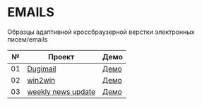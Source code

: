 # EMAILS

Образцы адаптивной кроссбраузерной верстки электронных писем/emails

| №  | Проект                                                                                                     | Демо                                                    |
| -- | ---------------------------------------------------------------------------------------------------------- | ------------------------------------------------------- |
| 01 | [Dugimail](https://github.com/inteltone/emails/tree/master/dugimail)                                       | [Демо](https://inteltone.ru/emails/dugimail/)           |
| 02 | [win2win](https://github.com/inteltone/emails/tree/master/win2win)                                         | [Демо](https://inteltone.ru/emails/win2win/)            |
| 03 | [weekly news update](https://github.com/inteltone/emails/tree/master/weekly-news-update)                   | [Демо](https://inteltone.ru/emails/weekly-news-update/) |
